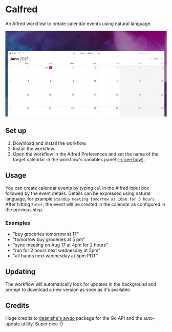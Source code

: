 # Calfred 

An Alfred workflow to create calendar events using natural language.

![calfred](images/calfred.gif)

## Set up

1. Download and install the workflow.
2. Install the workflow.
3. Open the workflow in the Alfred Preferences and set the name of the target calendar in the workflow's variables panel ([→ see how](https://github.com/ruggi/calfred/blob/main/images/prefs.gif)).

## Usage

You can create calendar events by typing `cal` in the Alfred input box followed by the event details. Details can be expressed using natural language, for example `standup meeting tomorrow at 10am for 3 hours`. After hitting `Enter`, the event will be created in the calendar as configured in the previous step.

### Examples

- "buy groceries tomorrow at 17"
- "tomorrow buy groceries at 5 pm"
- "sync meeting on Aug 17 at 4pm for 2 hours"
- "run for 2 hours next wednesday at 5pm"
- "all hands next wednesday at 5pm PDT"

## Updating

The workflow will automatically look for updates in the background and prompt to download a new version as soon as it's available.

## Credits

Huge credits to [deanishe's awgo](https://github.com/deanishe/awgo/) package for the Go API and the auto-update utility. Super nice 👌
